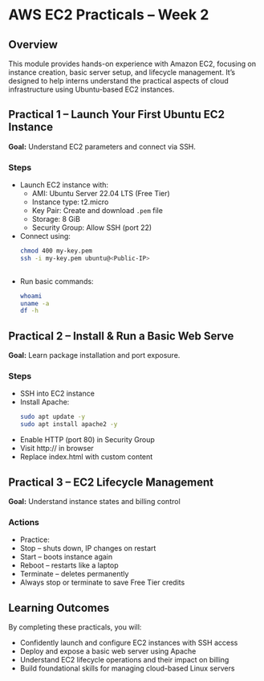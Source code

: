 # AWS EC2 Practicals – Week 2

## Overview
This module provides hands-on experience with Amazon EC2, focusing on instance creation, basic server setup, and lifecycle management. It’s designed to help interns understand the practical aspects of cloud infrastructure using Ubuntu-based EC2 instances.



## Practical 1 – Launch Your First Ubuntu EC2 Instance

**Goal:** Understand EC2 parameters and connect via SSH.

### Steps
- Launch EC2 instance with:
  - AMI: Ubuntu Server 22.04 LTS (Free Tier)
  - Instance type: t2.micro
  - Key Pair: Create and download `.pem` file
  - Storage: 8 GiB
  - Security Group: Allow SSH (port 22)
- Connect using:
  ```bash
  chmod 400 my-key.pem
  ssh -i my-key.pem ubuntu@<Public-IP>
 
- Run basic commands: 
  ```bash
  whoami
  uname -a
  df -h


## Practical 2 – Install & Run a Basic Web Serve

**Goal:** Learn package installation and port exposure.

### Steps
- SSH into EC2 instance
- Install Apache:
  ```bash
  sudo apt update -y
  sudo apt install apache2 -y

- Enable HTTP (port 80) in Security Group
- Visit http://<Public-IP> in browser
- Replace index.html with custom content


## Practical 3 – EC2 Lifecycle Management

**Goal:** Understand instance states and billing control

### Actions
- Practice:
- Stop – shuts down, IP changes on restart
- Start – boots instance again
- Reboot – restarts like a laptop
- Terminate – deletes permanently
- Always stop or terminate to save Free Tier credits


## Learning Outcomes
By completing these practicals, you will:
- Confidently launch and configure EC2 instances with SSH access
- Deploy and expose a basic web server using Apache
- Understand EC2 lifecycle operations and their impact on billing
- Build foundational skills for managing cloud-based Linux servers


